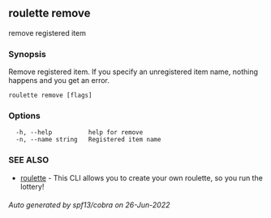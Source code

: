 ## roulette remove

remove registered item

### Synopsis

Remove registered item.
If you specify an unregistered item name,
nothing happens and you get an error.

```
roulette remove [flags]
```

### Options

```
  -h, --help          help for remove
  -n, --name string   Registered item name
```

### SEE ALSO

* [roulette](roulette.md)	 - This CLI allows you to create your own roulette, so you run the lottery!

###### Auto generated by spf13/cobra on 26-Jun-2022
